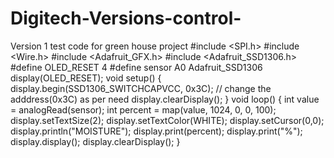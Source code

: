 # Digitech-Versions-control-

Version 1 test code for green house project
#include <SPI.h>
#include <Wire.h>
#include <Adafruit_GFX.h>
#include <Adafruit_SSD1306.h>
#define OLED_RESET 4
#define sensor A0
Adafruit_SSD1306 display(OLED_RESET);
void setup()
{
  display.begin(SSD1306_SWITCHCAPVCC, 0x3C); // change the adddress(0x3C) as per need
  display.clearDisplay();
}
void loop() 
{
  int value = analogRead(sensor);
  int percent = map(value, 1024, 0, 0, 100);
  display.setTextSize(2);
  display.setTextColor(WHITE);
  display.setCursor(0,0);
  display.println("MOISTURE");
  display.print(percent);
  display.print("%");
  display.display();
  display.clearDisplay();
}
